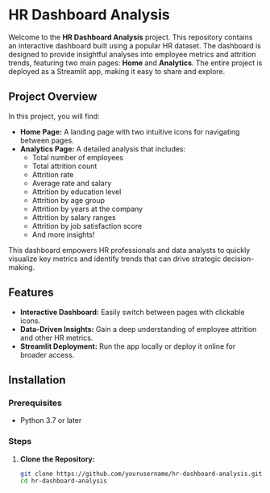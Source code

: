 # HR Dashboard Analysis

Welcome to the **HR Dashboard Analysis** project. This repository contains an interactive dashboard built using a popular HR dataset. The dashboard is designed to provide insightful analyses into employee metrics and attrition trends, featuring two main pages: **Home** and **Analytics**. The entire project is deployed as a Streamlit app, making it easy to share and explore.

## Project Overview

In this project, you will find:
- **Home Page:** A landing page with two intuitive icons for navigating between pages.
- **Analytics Page:** A detailed analysis that includes:
  - Total number of employees
  - Total attrition count
  - Attrition rate
  - Average rate and salary
  - Attrition by education level
  - Attrition by age group
  - Attrition by years at the company
  - Attrition by salary ranges
  - Attrition by job satisfaction score
  - And more insights!

This dashboard empowers HR professionals and data analysts to quickly visualize key metrics and identify trends that can drive strategic decision-making.

## Features

- **Interactive Dashboard:** Easily switch between pages with clickable icons.
- **Data-Driven Insights:** Gain a deep understanding of employee attrition and other HR metrics.
- **Streamlit Deployment:** Run the app locally or deploy it online for broader access.

## Installation

### Prerequisites

- Python 3.7 or later

### Steps

1. **Clone the Repository:**
   ```bash
   git clone https://github.com/yourusername/hr-dashboard-analysis.git
   cd hr-dashboard-analysis
